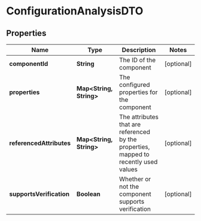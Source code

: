 # ConfigurationAnalysisDTO

## Properties
Name | Type | Description | Notes
------------ | ------------- | ------------- | -------------
**componentId** | **String** | The ID of the component |  [optional]
**properties** | **Map&lt;String, String&gt;** | The configured properties for the component |  [optional]
**referencedAttributes** | **Map&lt;String, String&gt;** | The attributes that are referenced by the properties, mapped to recently used values |  [optional]
**supportsVerification** | **Boolean** | Whether or not the component supports verification |  [optional]
